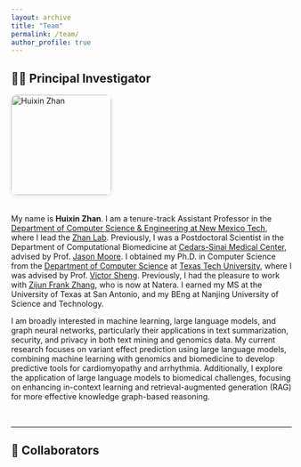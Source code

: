```yaml
---
layout: archive
title: "Team"
permalink: /team/
author_profile: true
---
```


## 🧑‍🔬 Principal Investigator

<div style="display: flex; align-items: flex-start; gap: 20px; flex-wrap: wrap; margin-bottom: 2rem;">
  <img src="/images/profile1.jpg" alt="Huixin Zhan" style="width: 180px; border-radius: 10px; box-shadow: 0 2px 8px rgba(0,0,0,0.1);" />
  <div style="max-width: 800px;">

My name is **Huixin Zhan**. I am a tenure-track Assistant Professor in the [Department of Computer Science & Engineering at New Mexico Tech](https://nmt.edu/academics/compsci/index.php), where I lead the [Zhan Lab](https://zhan-lab-ai.github.io/). Previously, I was a Postdoctoral Scientist in the Department of Computational Biomedicine at [Cedars-Sinai Medical Center](https://www.cedars-sinai.org), advised by Prof. [Jason Moore](https://researchers.cedars-sinai.edu/Jason.Moore). I obtained my Ph.D. in Computer Science from the [Department of Computer Science](https://www.depts.ttu.edu/cs/) at [Texas Tech University](https://www.ttu.edu/), where I was advised by Prof. [Victor Sheng](https://www.depts.ttu.edu/cs/faculty/victor_sheng/index.php). Previously, I had the pleasure to work with [Zijun Frank Zhang](https://www.linkedin.com/in/zijun-frank-zhang-7859a07a/), who is now at Natera. I earned my MS at the University of Texas at San Antonio, and my BEng at Nanjing University of Science and Technology.

I am broadly interested in machine learning, large language models, and graph neural networks, particularly their applications in text summarization, security, and privacy in both text mining and genomics data. My current research focuses on variant effect prediction using large language models, combining machine learning with genomics and biomedicine to develop predictive tools for cardiomyopathy and arrhythmia. Additionally, I explore the application of large language models to biomedical challenges, focusing on enhancing in-context learning and retrieval-augmented generation (RAG) for more effective knowledge graph-based reasoning.

  </div>
</div>

---

## 🤝 Collaborators
